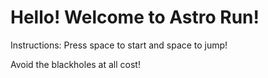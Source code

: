 <h1>Hello! Welcome to Astro Run!</h1>
<p>Instructions: Press space to start and space to jump! </p>
<p> Avoid the blackholes at all cost! </p>